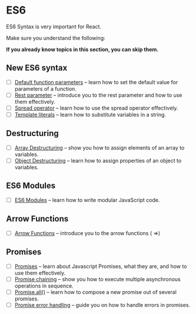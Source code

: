 # ES6

ES6 Syntax is very important for React.

Make sure you understand the following:

**If you already know topics in this section, you can skip them.**

## New ES6 syntax

- [ ] [Default function parameters](https://www.javascripttutorial.net/es6/javascript-default-parameters/) – learn how to set the default value for parameters of a function.
- [ ] [Rest parameter](https://www.javascripttutorial.net/es6/javascript-rest-parameters/) – introduce you to the rest parameter and how to use them effectively.
- [ ] [Spread operator](https://www.javascripttutorial.net/es6/javascript-spread/) – learn how to use the spread operator effectively.
- [ ] [Template literals](https://www.javascripttutorial.net/es6/javascript-template-literals/) – learn how to substitute variables in a string.

## Destructuring

- [ ] [Array Destructuring](https://www.javascripttutorial.net/es6/javascript-object-destructuring/) – show you how to assign elements of an array to variables.
- [ ] [Object Destructuring](https://www.javascripttutorial.net/es6/javascript-object-destructuring/) – learn how to assign properties of an object to variables.

## ES6 Modules

- [ ] [ES6 Modules](https://www.javascripttutorial.net/es6/es6-modules/) – learn how to write modular JavaScript code.

## Arrow Functions

- [ ] [Arrow Functions](https://www.javascripttutorial.net/es6/javascript-arrow-function/) – introduce you to the arrow functions ( =>)

## Promises

- [ ] [Promises](https://www.javascripttutorial.net/es6/javascript-promises/) – learn about Javascript Promises, what they are, and how to use them effectively.
- [ ] [Promise chaining](https://www.javascripttutorial.net/es6/promise-chaining/) – show you how to execute multiple asynchronous operations in sequence.
- [ ] [Promise.all()](https://www.javascripttutorial.net/es6/javascript-promise-all/) – learn how to compose a new promise out of several promises.
- [ ] [Promise error handling](https://www.javascripttutorial.net/es6/promise-error-handling/) – guide you on how to handle errors in promises.
